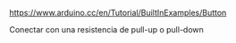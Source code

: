 https://www.arduino.cc/en/Tutorial/BuiltInExamples/Button

Conectar con una resistencia de pull-up o pull-down
